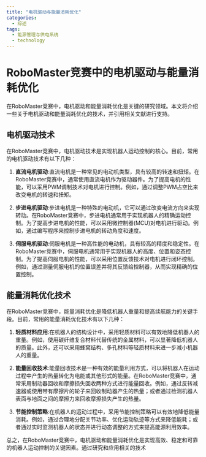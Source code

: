 ```yaml
---  
title: "电机驱动与能量消耗优化"  
categories:  
  - 综述  
tags: 
  - 能源管理与供电系统 
  - technology  
---  
```


# RoboMaster竞赛中的电机驱动与能量消耗优化

在RoboMaster竞赛中，电机驱动和能量消耗优化是关键的研究领域。本文将介绍一些关于电机驱动和能量消耗优化的技术，并引用相关文献进行支持。

## 电机驱动技术

在RoboMaster竞赛中，电机驱动技术是实现机器人运动控制的核心。目前，常用的电机驱动技术有以下几种：

1. **直流电机驱动**:直流电机是一种常见的电动机类型，具有较高的转速和扭矩。在RoboMaster竞赛中，通常使用直流电机作为驱动器件。为了提高电机的性能，可以采用PWM调制技术对电机进行控制。例如，通过调整PWM占空比来改变电机的转速和扭矩。

2. **步进电机驱动**:步进电机是一种特殊的电动机，它可以通过改变电流方向来实现转动。在RoboMaster竞赛中，步进电机通常用于实现机器人的精确运动控制。为了提高步进电机的性能，可以采用微控制器(MCU)对电机进行驱动。例如，通过编写程序来控制步进电机的转动角度和速度。

3. **伺服电机驱动**:伺服电机是一种高性能的电动机，具有较高的精度和稳定性。在RoboMaster竞赛中，伺服电机通常用于实现机器人的高度、位置和姿态控制。为了提高伺服电机的性能，可以采用位置反馈技术对电机进行闭环控制。例如，通过测量伺服电机的位置误差并将其反馈给控制器，从而实现精确的位置控制。

## 能量消耗优化技术

在RoboMaster竞赛中，能量消耗优化是降低机器人重量和提高续航能力的关键手段。目前，常用的能量消耗优化技术有以下几种：

1. **轻质材料应用**:在机器人的结构设计中，采用轻质材料可以有效地降低机器人的重量。例如，使用碳纤维复合材料代替传统的金属材料，可以显著降低机器人的质量。此外，还可以采用蜂窝结构、多孔材料等轻质材料来进一步减小机器人的重量。

2. **能量回收技术**:能量回收技术是一种有效的能量利用方式，可以将机器人在运动过程中产生的热量转化为电能或其他形式的能量。在RoboMaster竞赛中，通常采用制动器回收和摩擦损失回收两种方式进行能量回收。例如，通过反转减速器或使用带有摩擦片的轮子来回收制动器产生的热量；或者通过检测机器人表面与地面之间的摩擦力来回收摩擦损失产生的热量。

3. **节能控制策略**:在机器人的运动过程中，采用节能控制策略可以有效地降低能量消耗。例如，通过合理地分配关节功率、优化运动轨迹等方式来降低能耗；或者通过实时监测机器人的状态并进行动态调整的方式来提高能源利用效率。

总之，在RoboMaster竞赛中，电机驱动和能量消耗优化是实现高效、稳定和可靠的机器人运动控制的关键因素。通过研究和应用相关的技术 
